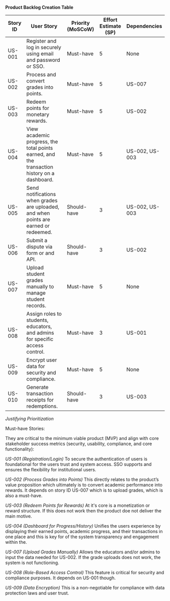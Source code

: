 **Product Backlog Creation Table**

|Story ID | User Story | Priority (MoSCoW) | Effort Estimate (SP) | Dependencies |
|---------|------------|-------------------|----------------------|--------------|
| US-001 | Register and log in securely using email and password or SSO. | Must-have | 5 | None | 
| US-002 | Process and convert grades into points. | Must-have | 5 | US-007 |
| US-003 | Redeem points for monetary rewards. | Must-have | 5 | US-002 |
| US-004 | View academic progress, the total points earned, and the transaction history on a dashboard. | Must-have | 5 | US-002, US-003 | 
| US-005 | Send notifications when grades are uploaded, and when points are earned or redeemed. | Should-have | 3 | US-002, US-003 |
| US-006 | Submit a dispute via form or and API. | Should-have | 3 | US-002 | 
| US-007 | Upload student grades manually to manage student records. | Must-have | 5 | None |
|US-008 | Assign roles to students, educators, and admins for specific access control. | Must-have | 3 | US-001 |
| US-009 | Encrypt user data for security and compliance. | Must-have | 5 |	None |
| US-010 | Generate transaction receipts for redemptions. | Should-have | 3 | US-003 |

*Justifying Prioritization*

Must-have Stories:

They are critical to the minimum viable product (MVP) and align with core stakeholder success metrics (security, usability, compliance, and core functionality):

*US-001 (Registration/Login)* To secure the authentication of users is foundational for the users trust and system access. SSO supports and ensures the flexibility for institutional users.

*US-002 (Process Grades into Points)* This directly relates to the product’s value proposition which ultimately is to convert academic performance into rewards. It depends on story ID US-007 which is to upload grades, which is also a must-have.

*US-003 (Redeem Points for Rewards)* At it's core is a monetization or reward structure. If this does not work then the product doe not deliver the main motive.

*US-004 (Dashboard for Progress/History)* Unifies the users experience by displaying their earned points, academic progress, and their transactions in one place and this is key for of the system transparency and engagement within the.

*US-007 (Upload Grades Manually)* Allows the educators and/or admins to input the data needed for US-002. If the grade uploads does not work, the system is not functioning.

*US-008 (Role-Based Access Control)* This feature is critical for security and compliance purposes. It depends on US-001 though.

*US-009 (Data Encryption)* This is a non-negotiable for compliance with data protection laws and user trust.